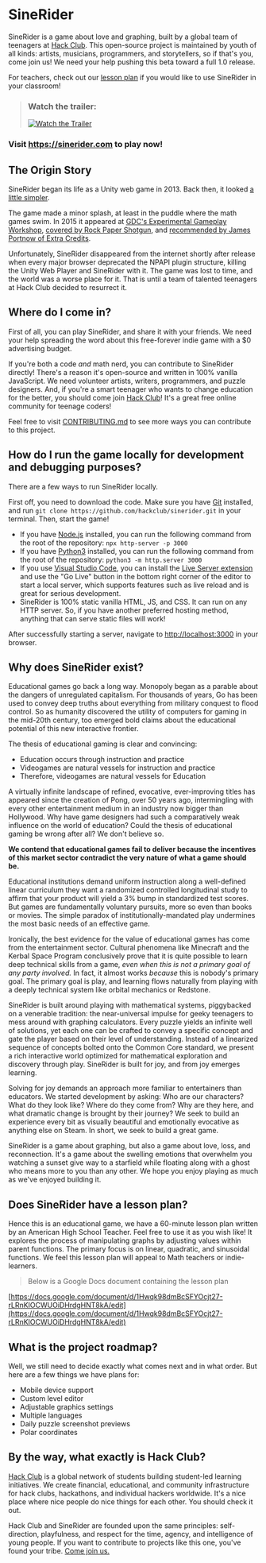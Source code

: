 
# SineRider

SineRider is a game about love and graphing, built by a global team of teenagers at [Hack Club](https://hackclub.com). This open-source project is maintained by youth of all kinds: artists, musicians, programmers, and storytellers, so if that's you, come join us! We need your help pushing this beta toward a full 1.0 release.

For teachers, check out our [lesson plan](https://docs.google.com/document/d/1Hwqk98dmBcSFYOcjt27-rLRnKIOCWUOiDHrdgHNT8kA/edit) if you would like to use SineRider in your classroom!

> ### Watch the trailer:
>
> [![Watch the Trailer](https://img.youtube.com/vi/35nDYoIwiA8/maxresdefault.jpg)](https://youtu.be/35nDYoIwiA8)

### Visit https://sinerider.com to play now!

## The Origin Story

SineRider began its life as a Unity web game in 2013. Back then, it looked [a little simpler](https://i.imgur.com/RttKiF7.gif).

The game made a minor splash, at least in the puddle where the math games swim. In 2015 it appeared at [GDC's Experimental Gameplay Workshop](https://youtu.be/rbJTzGNC8Bs), [covered by Rock Paper Shotgun](https://www.rockpapershotgun.com/SineRider-wants-you-to-love-maths-and-scares-me), and [recommended by James Portnow of Extra Credits](https://youtu.be/9FU103w2EWg).

Unfortunately, SineRider disappeared from the internet shortly after release when every major browser deprecated the NPAPI plugin structure, killing the Unity Web Player and SineRider with it. The game was lost to time, and the world was a worse place for it. That is until a team of talented teenagers at Hack Club decided to resurrect it.

## Where do I come in?

First of all, you can play SineRider, and share it with your friends. We need your help spreading the word about this free-forever indie game with a $0 advertising budget.

If you're both a code _and_ math nerd, you can contribute to SineRider directly! There's a reason it's open-source and written in 100% vanilla JavaScript. We need volunteer artists, writers, programmers, and puzzle designers. And, if you're a smart teenager who wants to change education for the better, you should come join [Hack Club](https://hackclub.com)! It's a great free online community for teenage coders!

Feel free to visit [CONTRIBUTING.md](CONTRIBUTING.md) to see more ways you can contribute to this project.

## How do I run the game locally for development and debugging purposes?

There are a few ways to run SineRider locally.

First off, you need to download the code. Make sure you have [Git](https://git-scm.com/) installed, and run `git clone https://github.com/hackclub/sinerider.git` in your terminal. Then, start the game!

- If you have [Node.js](https://nodejs.org/en/) installed, you can run the following command from the root of the repository: `npx http-server -p 3000`
- If you have [Python3](https://www.python.org/) installed, you can run the following command from the root of the repository: `python3 -m http.server 3000`
- If you use [Visual Studio Code](https://code.visualstudio.com/), you can install the [Live Server extension](https://marketplace.visualstudio.com/items?itemName=ritwickdey.LiveServer) and use the "Go Live" button in the bottom right corner of the editor to start a local server, which supports features such as live reload and is great for serious development.
- SineRider is 100% static vanilla HTML, JS, and CSS. It can run on any HTTP server. So, if you have another preferred hosting method, anything that can serve static files will work!

After successfully starting a server, navigate to [http://localhost:3000](http://localhost:3000) in your browser.

## Why does SineRider exist?

Educational games go back a long way. Monopoly began as a parable about the dangers of unregulated capitalism. For thousands of years, Go has been used to convey deep truths about everything from military conquest to flood control. So as humanity discovered the utility of computers for gaming in the mid-20th century, too emerged bold claims about the educational potential of this new interactive frontier.

The thesis of educational gaming is clear and convincing:

- Education occurs through instruction and practice
- Videogames are natural vessels for instruction and practice
- Therefore, videogames are natural vessels for Education

A virtually infinite landscape of refined, evocative, ever-improving titles has appeared since the creation of Pong, over 50 years ago, intermingling with every other entertainment medium in an industry now bigger than Hollywood. Why have game designers had such a comparatively weak influence on the world of education? Could the thesis of educational gaming be wrong after all? We don't believe so.

**We contend that educational games fail to deliver because the incentives of this market sector contradict the very nature of what a game should be.**

Educational institutions demand uniform instruction along a well-defined linear curriculum they want a randomized controlled longitudinal study to affirm that your product will yield a 3% bump in standardized test scores. But games are fundamentally voluntary pursuits, more so even than books or movies. The simple paradox of institutionally-mandated play undermines the most basic needs of an effective game.

Ironically, the best evidence for the value of educational games has come from the entertainment sector. Cultural phenomena like Minecraft and the Kerbal Space Program conclusively prove that it is quite possible to learn deep technical skills from a game, _even when this is not a primary goal of any party involved._ In fact, it almost works _because_ this is nobody's primary goal. The primary goal is play, and learning flows naturally from playing with a deeply technical system like orbital mechanics or Redstone.

SineRider is built around playing with mathematical systems, piggybacked on a venerable tradition: the near-universal impulse for geeky teenagers to mess around with graphing calculators. Every puzzle yields an infinite well of solutions, yet each one can be crafted to convey a specific concept and gate the player based on their level of understanding. Instead of a linearized sequence of concepts bolted onto the Common Core standard, we present a rich interactive world optimized for mathematical exploration and discovery through play. SineRider is built for joy, and from joy emerges learning.

Solving for joy demands an approach more familiar to entertainers than educators. We started development by asking: Who are our characters? What do they look like? Where do they come from? Why are they here, and what dramatic change is brought by their journey? We seek to build an experience every bit as visually beautiful and emotionally evocative as anything else on Steam. In short, we seek to build a great game.

SineRider is a game about graphing, but also a game about love, loss, and reconnection. It's a game about the swelling emotions that overwhelm you watching a sunset give way to a starfield while floating along with a ghost who means more to you than any other. We hope you enjoy playing as much as we've enjoyed building it.

## Does SineRider have a lesson plan?

Hence this is an educational game, we have a 60-minute lesson plan written by an American High School Teacher. Feel free to use it as you wish like! It explores the process of manipulating graphs by adjusting values within parent functions. The primary focus is on linear, quadratic, and sinusoidal functions. We feel this lesson plan will appeal to Math teachers or indie-learners.
> Below is a Google Docs document containing the lesson plan
> 
[https://docs.google.com/document/d/1Hwqk98dmBcSFYOcjt27-rLRnKIOCWUOiDHrdgHNT8kA/edit](https://docs.google.com/document/d/1Hwqk98dmBcSFYOcjt27-rLRnKIOCWUOiDHrdgHNT8kA/edit)

## What is the project roadmap?

Well, we still need to decide exactly what comes next and in what order. But here are a few things we have plans for:

- Mobile device support
- Custom level editor
- Adjustable graphics settings
- Multiple languages
- Daily puzzle screenshot previews
- Polar coordinates

## By the way, what exactly is Hack Club?

[Hack Club](https://hackclub.com) is a global network of students building student-led learning initiatives. We create financial, educational, and community infrastructure for hack clubs, hackathons, and individual hackers worldwide. It's a nice place where nice people do nice things for each other. You should check it out.

Hack Club and SineRider are founded upon the same principles: self-direction, playfulness, and respect for the time, agency, and intelligence of young people. If you want to contribute to projects like this one, you've found your tribe. [Come join us.](https://slack.hackclub.com)
